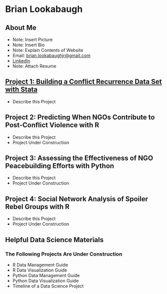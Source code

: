 # Brian Lookabaugh

## About Me
- Note: Insert Picture
- Note: Insert Bio
- Note: Explain Contents of Website
- Email: brian.lookabaughjr@gmail.com
- [LinkedIn](https://www.linkedin.com/in/brian-lookabaugh-372ab31a1/)
- Note: Attach Resume

## [Project 1: Building a Conflict Recurrence Data Set with Stata](https://htmlpreview.github.io/?https://github.com/Brian-Lookabaugh/Conflict-Recurrence-Dataset-Construction-Chapter1-Dissertation/blob/main/BuildingConflictRecurrenceDataset.html)
- Describe this Project

## Project 2: Predicting When NGOs Contribute to Post-Conflict Violence with R
- Describe this Project
- Project Under Construction

## Project 3: Assessing the Effectiveness of NGO Peacebuilding Efforts with Python
- Describe this Project
- Project Under Construction

## Project 4: Social Network Analysis of Spoiler Rebel Groups with R
- Describe this Project
- Project Under Construction

## Helpful Data Science Materials
### The Following Projects Are Under Construction
- R Data Management Guide
- R Data Visualization Guide
- Python Data Management Guide
- Python Data Visualization Guide
- Timeline of a Data Science Project
